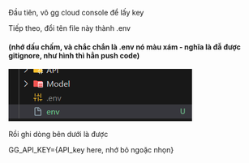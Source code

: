 Đầu tiên, vô gg cloud console để lấy key

Tiếp theo, đổi tên file này thành .env 

#### (nhớ dấu chấm, và chắc chắn là .env nó màu xám - nghĩa là đẫ được gitignore, như hình thì hẳn push code)

![alt text](image.png)

Rồi ghi dòng bên dưới là được

GG_API_KEY={API_key here, nhớ bỏ ngoặc nhọn}